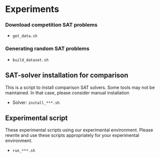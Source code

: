 # Experiments

### Download competition SAT problems
- `get_data.sh`

### Generating random SAT problems
- `build_dataset.sh`

## SAT-solver installation for comparison
This is a script to install comparison SAT solvers. Some tools may not be maintained. In that case, please consider manual installation

- Solver: `install_***.sh`

## Experimental script
These experimental scripts using our experimental environment.
Please rewrite and use these scripts appropriately for your experimental environment.
- `run_***.sh`
  

